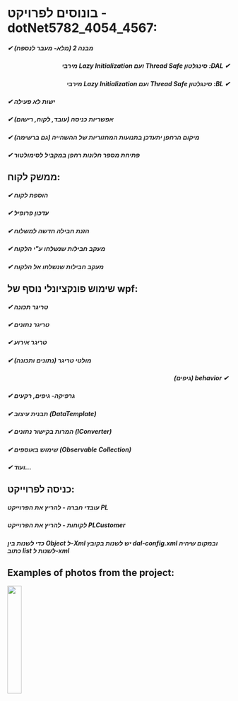 # בונוסים לפרויקט - dotNet5782_4054_4567:
##### ✔︎ מבנה 2 (מלא- מעבר לנספח) 
##### <div dir="rtl"> &#x202b; ✔︎ DAL: סינגלטון Thread Safe ועם Lazy Initialization מירבי </div>
##### <div dir="rtl"> &#x202b; ✔︎ BL: סינגלטון Thread Safe ועם Lazy Initialization מירבי </div>
##### ✔︎ ישות לא פעילה
##### ✔︎ אפשריות כניסה (עובד, לקוח, רישום)
##### ✔︎ מיקום הרחפן יתעדכן בתנועות המחזוריות של ההשהייה (גם ברשימה)
##### ✔︎ פתיחת מספר חלונות רחפן במקביל לסימולטור
## ממשק לקוח:
##### ✔︎ הוספת לקוח
##### ✔︎ עדכון פרופיל
##### ✔︎ הזנת חבילה חדשה למשלוח
##### ✔︎ מעקב חבילות שנשלחו ע"י הלקוח
##### ✔︎ מעקב חבילות שנשלחו אל הלקוח
## שימוש פונקציונלי נוסף של wpf:
##### ✔︎ טריגר תכונה 
##### ✔︎ טריגר נתונים
##### ✔︎ טריגר אירוע 
##### ✔︎ מולטי טריגר (נתונים ותכונה) 
##### <div dir="rtl"> &#x202b; ✔︎ behavior (גיפים) </div>
##### ✔︎ גרפיקה- גיפים, רקעים
##### ✔︎ תבנית עיצוב (DataTemplate) 
##### ✔︎ המרות בקישור נתונים (IConverter)
##### ✔︎ שימוש באוספים (Observable Collection)
##### ✔︎ ועוד…

## כניסה לפרוייקט:
##### עובדי חברה - להריץ את הפרוייקט PL
##### לקוחות - להריץ את הפרוייקט PLCustomer
  
#### *כדי לשנות בין Object ל-Xml יש לשנות בקובץ dal-config.xml ובמקום שיהיה כתוב list לשנות ל-xml*

## Examples of photos from the project: ##
<img src="file:///Users/lyhwgmlyl/Desktop/IMAGE%202023-02-13%2020:47:50.jpg" width=25% height=25%>
